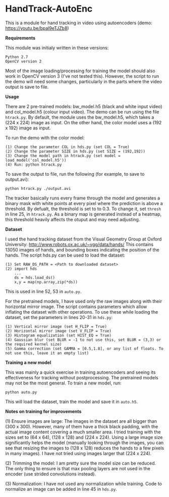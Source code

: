 # HandTrack-AutoEnc

This is a module for hand tracking in video using autoencoders (demo: https://youtu.be/bpal9eTJZb8)

**Requirements**

This module was initialy written in these versions:

    Python 2.7
    OpenCV version 2

Most of the image loading/processing for training the model should also work in OpenCV version 3 (I've not tested this). However, the script to run the demo will need some changes, particularly in the parts where the video output is save to file.

**Usage**

There are 2 pre-trained models: bw_model.h5 (black and white input video) and col_model.h5 (colour input video).
The demo can be run using the file `htrack.py`. By default, the module uses the bw_model.h5, which takes a (224 x 224) image as input.
On the other hand, the color model uses a (192 x 192) image as input.

To run the demo with the color model:

    (1) Change the parameter COL in hds.py (set COL = True)
    (2) Change the parameter SIZE in hds.py (set SIZE = (192,192))
    (3) Change the model path in htrack.py (set model = load_model('col_model.h5'))
    (4) Run: python htrack.py

To save the output to file, run the following (for example, to save to output.avi):

    python htrack.py ./output.avi

The tracker basically runs every frame through the model and generates a binary mask with white points at every pixel where the prediction is above a threshold. By defualt, the threshold is set to to 0.3. To change it, set `thresh` in line 25, in `htrack.py`.
As a binary map is generated instead of a heatmap, this threshold heavily affects the otuput and may need adjusting.

**Dataset**

I used the hand tracking dataset from the Visual Geometry Group at Oxford University: http://www.robots.ox.ac.uk/~vgg/data/hands/ 
This contains 13050 images of hands, and bounding boxes indicating the position of the hands.
The script hds.py can be used to load the dataset:

    (1) Set RAW_DS_PATH = <Path to downloaded dataset>
    (2) import hds
        ...
        ds = hds.load_ds()
        x,y = map(np.array,zip(*ds))

This is used in line 52, 53 in `auto.py`.

For the pretrained models, I have used only the raw images along with their horizontal mirror image. The script contains parameters which allow inflating the dataset with other operations. To use these while loading the dataset, set the parameters in lines 20-31 in `hds.py`:

    (1) Vertical mirror image (set H_FLIP = True)
    (2) Horizontal mirror image (set V_FLIP = True)
    (3) Histogram equalization (set HIST_EQ = True)
    (4) Gaussian blur (set BLUR = -1 to not use this, set BLUR = (3,3) or the required kernel size)
    (5) Gamma correction (set GAMMA = [0.5,1.8], or any list of floats. To not use this, leave it an empty list)

**Training a new model**

This was mainly a quick exercise in training autoencoders and seeing its effectiveness for tracking without postprocessing. The pretrained models may not be the most general. To train a new model, run:

    python auto.py

This will load the dataset, train the model and save it in `auto.h5`.

**Notes on training for improvements**

(1) Ensure images are large: The images in the dataset are all bigger than (300 x 300). However, many of them have a thick black padding, with the actual image content covering a much smaller area. I tried training with the sizes set to (64 x 64), (128 x 128) and (224 x 224). Using a large image size significantly helps the model (manually looking through the images, you can see that resizing the images to (128 x 128) reduces the hands to a few pixels in many images). I have not tried using images larger that (224 x 224).

(2) Trimming the model: I am pretty sure the model size can be reduced. The only thing to ensure is that max pooling layers are not used in the encoder (use strided convolutions instead).

(3) Normalization: I have not used any normalization while training. Code to normalize an image can be added in line 45 in `hds.py`.
